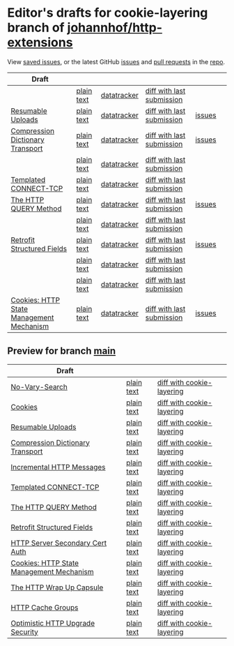 # Editor's drafts for cookie-layering branch of [johannhof/http-extensions](https://github.com/johannhof/http-extensions)

View [saved issues](issues.html), or the latest GitHub [issues](https://github.com/johannhof/http-extensions/issues) and [pull requests](https://github.com/johannhof/http-extensions/pulls) in the [repo](https://github.com/johannhof/http-extensions).

| Draft |     |     |     |     |     |
| ----- | --- | --- | --- | --- | --- |
| [](./draft-ietf-httpbis-unprompted-auth.html " (HTML)") | [plain text](./draft-ietf-httpbis-unprompted-auth.txt " (Text)") | [datatracker](https://datatracker.ietf.org/doc/draft-ietf-httpbis-unprompted-auth "Datatracker for draft-ietf-httpbis-unprompted-auth") | [diff with last submission](https://author-tools.ietf.org/api/iddiff?doc_1=draft-ietf-httpbis-unprompted-auth&url_2=https://johannhof.github.io/http-extensions/draft-ietf-httpbis-unprompted-auth.txt) |  |
| [Resumable Uploads](./draft-ietf-httpbis-resumable-upload.html "Resumable Uploads for HTTP (HTML)") | [plain text](./draft-ietf-httpbis-resumable-upload.txt "Resumable Uploads for HTTP (Text)") | [datatracker](https://datatracker.ietf.org/doc/draft-ietf-httpbis-resumable-upload "Datatracker for draft-ietf-httpbis-resumable-upload") | [diff with last submission](https://author-tools.ietf.org/api/iddiff?doc_1=draft-ietf-httpbis-resumable-upload&url_2=https://johannhof.github.io/http-extensions/draft-ietf-httpbis-resumable-upload.txt) | [issues](https://github.com/johannhof/http-extensions/labels/resumable-upload) |
| [Compression Dictionary Transport](./draft-ietf-httpbis-compression-dictionary.html "Compression Dictionary Transport (HTML)") | [plain text](./draft-ietf-httpbis-compression-dictionary.txt "Compression Dictionary Transport (Text)") | [datatracker](https://datatracker.ietf.org/doc/draft-ietf-httpbis-compression-dictionary "Datatracker for draft-ietf-httpbis-compression-dictionary") | [diff with last submission](https://author-tools.ietf.org/api/iddiff?doc_1=draft-ietf-httpbis-compression-dictionary&url_2=https://johannhof.github.io/http-extensions/draft-ietf-httpbis-compression-dictionary.txt) | [issues](https://github.com/johannhof/http-extensions/labels/compression-dictionary) |
| [](./draft-ietf-httpbis-sfbis.html " (HTML)") | [plain text](./draft-ietf-httpbis-sfbis.txt " (Text)") | [datatracker](https://datatracker.ietf.org/doc/draft-ietf-httpbis-sfbis "Datatracker for draft-ietf-httpbis-sfbis") | [diff with last submission](https://author-tools.ietf.org/api/iddiff?doc_1=draft-ietf-httpbis-sfbis&url_2=https://johannhof.github.io/http-extensions/draft-ietf-httpbis-sfbis.txt) |  |
| [Templated CONNECT-TCP](./draft-ietf-httpbis-connect-tcp.html "Template-Driven HTTP CONNECT Proxying for TCP (HTML)") | [plain text](./draft-ietf-httpbis-connect-tcp.txt "Template-Driven HTTP CONNECT Proxying for TCP (Text)") | [datatracker](https://datatracker.ietf.org/doc/draft-ietf-httpbis-connect-tcp "Datatracker for draft-ietf-httpbis-connect-tcp") | [diff with last submission](https://author-tools.ietf.org/api/iddiff?doc_1=draft-ietf-httpbis-connect-tcp&url_2=https://johannhof.github.io/http-extensions/draft-ietf-httpbis-connect-tcp.txt) |  |
| [The HTTP QUERY Method](./draft-ietf-httpbis-safe-method-w-body.html "The HTTP QUERY Method (HTML)") | [plain text](./draft-ietf-httpbis-safe-method-w-body.txt "The HTTP QUERY Method (Text)") | [datatracker](https://datatracker.ietf.org/doc/draft-ietf-httpbis-safe-method-w-body "Datatracker for draft-ietf-httpbis-safe-method-w-body") | [diff with last submission](https://author-tools.ietf.org/api/iddiff?doc_1=draft-ietf-httpbis-safe-method-w-body&url_2=https://johannhof.github.io/http-extensions/draft-ietf-httpbis-safe-method-w-body.txt) | [issues](https://github.com/johannhof/http-extensions/labels/query-method) |
| [](./draft-ietf-httpbis-message-signatures.html " (HTML)") | [plain text](./draft-ietf-httpbis-message-signatures.txt " (Text)") | [datatracker](https://datatracker.ietf.org/doc/draft-ietf-httpbis-message-signatures "Datatracker for draft-ietf-httpbis-message-signatures") | [diff with last submission](https://author-tools.ietf.org/api/iddiff?doc_1=draft-ietf-httpbis-message-signatures&url_2=https://johannhof.github.io/http-extensions/draft-ietf-httpbis-message-signatures.txt) |  |
| [Retrofit Structured Fields](./draft-ietf-httpbis-retrofit.html "Retrofit Structured Fields for HTTP (HTML)") | [plain text](./draft-ietf-httpbis-retrofit.txt "Retrofit Structured Fields for HTTP (Text)") | [datatracker](https://datatracker.ietf.org/doc/draft-ietf-httpbis-retrofit "Datatracker for draft-ietf-httpbis-retrofit") | [diff with last submission](https://author-tools.ietf.org/api/iddiff?doc_1=draft-ietf-httpbis-retrofit&url_2=https://johannhof.github.io/http-extensions/draft-ietf-httpbis-retrofit.txt) | [issues](https://github.com/johannhof/http-extensions/labels/retrofit) |
| [](./draft-ietf-httpbis-digest-headers.html " (HTML)") | [plain text](./draft-ietf-httpbis-digest-headers.txt " (Text)") | [datatracker](https://datatracker.ietf.org/doc/draft-ietf-httpbis-digest-headers "Datatracker for draft-ietf-httpbis-digest-headers") | [diff with last submission](https://author-tools.ietf.org/api/iddiff?doc_1=draft-ietf-httpbis-digest-headers&url_2=https://johannhof.github.io/http-extensions/draft-ietf-httpbis-digest-headers.txt) |  |
| [](./draft-ietf-httpbis-alias-proxy-status.html " (HTML)") | [plain text](./draft-ietf-httpbis-alias-proxy-status.txt " (Text)") | [datatracker](https://datatracker.ietf.org/doc/draft-ietf-httpbis-alias-proxy-status "Datatracker for draft-ietf-httpbis-alias-proxy-status") | [diff with last submission](https://author-tools.ietf.org/api/iddiff?doc_1=draft-ietf-httpbis-alias-proxy-status&url_2=https://johannhof.github.io/http-extensions/draft-ietf-httpbis-alias-proxy-status.txt) |  |
| [Cookies: HTTP State Management Mechanism](./draft-ietf-httpbis-rfc6265bis.html "Cookies: HTTP State Management Mechanism (HTML)") | [plain text](./draft-ietf-httpbis-rfc6265bis.txt "Cookies: HTTP State Management Mechanism (Text)") | [datatracker](https://datatracker.ietf.org/doc/draft-ietf-httpbis-rfc6265bis "Datatracker for draft-ietf-httpbis-rfc6265bis") | [diff with last submission](https://author-tools.ietf.org/api/iddiff?doc_1=draft-ietf-httpbis-rfc6265bis&url_2=https://johannhof.github.io/http-extensions/draft-ietf-httpbis-rfc6265bis.txt) | [issues](https://github.com/johannhof/http-extensions/labels/6265bis) |

## Preview for branch [main](main)

| Draft |     |     |     |
| ----- | --- | --- | --- |
| [No-Vary-Search](main/draft-ietf-httpbis-no-vary-search.html "No-Vary-Search (HTML)") | [plain text](main/draft-ietf-httpbis-no-vary-search.txt "No-Vary-Search (Text)") | [diff with cookie-layering](https://author-tools.ietf.org/api/iddiff?url_1=https://johannhof.github.io/http-extensions/draft-ietf-httpbis-no-vary-search.txt&url_2=https://johannhof.github.io/http-extensions/main/draft-ietf-httpbis-no-vary-search.txt) |
| [Cookies](main/draft-ietf-httpbis-layered-cookies.html "Cookies: HTTP State Management Mechanism (HTML)") | [plain text](main/draft-ietf-httpbis-layered-cookies.txt "Cookies: HTTP State Management Mechanism (Text)") | [diff with cookie-layering](https://author-tools.ietf.org/api/iddiff?url_1=https://johannhof.github.io/http-extensions/draft-ietf-httpbis-layered-cookies.txt&url_2=https://johannhof.github.io/http-extensions/main/draft-ietf-httpbis-layered-cookies.txt) |
| [Resumable Uploads](main/draft-ietf-httpbis-resumable-upload.html "Resumable Uploads for HTTP (HTML)") | [plain text](main/draft-ietf-httpbis-resumable-upload.txt "Resumable Uploads for HTTP (Text)") | [diff with cookie-layering](https://author-tools.ietf.org/api/iddiff?url_1=https://johannhof.github.io/http-extensions/draft-ietf-httpbis-resumable-upload.txt&url_2=https://johannhof.github.io/http-extensions/main/draft-ietf-httpbis-resumable-upload.txt) |
| [Compression Dictionary Transport](main/draft-ietf-httpbis-compression-dictionary.html "Compression Dictionary Transport (HTML)") | [plain text](main/draft-ietf-httpbis-compression-dictionary.txt "Compression Dictionary Transport (Text)") | [diff with cookie-layering](https://author-tools.ietf.org/api/iddiff?url_1=https://johannhof.github.io/http-extensions/draft-ietf-httpbis-compression-dictionary.txt&url_2=https://johannhof.github.io/http-extensions/main/draft-ietf-httpbis-compression-dictionary.txt) |
| [Incremental HTTP Messages](main/draft-ietf-httpbis-incremental.html "Incremental HTTP Messages (HTML)") | [plain text](main/draft-ietf-httpbis-incremental.txt "Incremental HTTP Messages (Text)") | [diff with cookie-layering](https://author-tools.ietf.org/api/iddiff?url_1=https://johannhof.github.io/http-extensions/draft-ietf-httpbis-incremental.txt&url_2=https://johannhof.github.io/http-extensions/main/draft-ietf-httpbis-incremental.txt) |
| [Templated CONNECT-TCP](main/draft-ietf-httpbis-connect-tcp.html "Template-Driven HTTP CONNECT Proxying for TCP (HTML)") | [plain text](main/draft-ietf-httpbis-connect-tcp.txt "Template-Driven HTTP CONNECT Proxying for TCP (Text)") | [diff with cookie-layering](https://author-tools.ietf.org/api/iddiff?url_1=https://johannhof.github.io/http-extensions/draft-ietf-httpbis-connect-tcp.txt&url_2=https://johannhof.github.io/http-extensions/main/draft-ietf-httpbis-connect-tcp.txt) |
| [The HTTP QUERY Method](main/draft-ietf-httpbis-safe-method-w-body.html "The HTTP QUERY Method (HTML)") | [plain text](main/draft-ietf-httpbis-safe-method-w-body.txt "The HTTP QUERY Method (Text)") | [diff with cookie-layering](https://author-tools.ietf.org/api/iddiff?url_1=https://johannhof.github.io/http-extensions/draft-ietf-httpbis-safe-method-w-body.txt&url_2=https://johannhof.github.io/http-extensions/main/draft-ietf-httpbis-safe-method-w-body.txt) |
| [Retrofit Structured Fields](main/draft-ietf-httpbis-retrofit.html "Retrofit Structured Fields for HTTP (HTML)") | [plain text](main/draft-ietf-httpbis-retrofit.txt "Retrofit Structured Fields for HTTP (Text)") | [diff with cookie-layering](https://author-tools.ietf.org/api/iddiff?url_1=https://johannhof.github.io/http-extensions/draft-ietf-httpbis-retrofit.txt&url_2=https://johannhof.github.io/http-extensions/main/draft-ietf-httpbis-retrofit.txt) |
| [HTTP Server Secondary Cert Auth](main/draft-ietf-httpbis-secondary-server-certs.html "Secondary Certificate Authentication of HTTP Servers (HTML)") | [plain text](main/draft-ietf-httpbis-secondary-server-certs.txt "Secondary Certificate Authentication of HTTP Servers (Text)") | [diff with cookie-layering](https://author-tools.ietf.org/api/iddiff?url_1=https://johannhof.github.io/http-extensions/draft-ietf-httpbis-secondary-server-certs.txt&url_2=https://johannhof.github.io/http-extensions/main/draft-ietf-httpbis-secondary-server-certs.txt) |
| [Cookies: HTTP State Management Mechanism](main/draft-ietf-httpbis-rfc6265bis.html "Cookies: HTTP State Management Mechanism (HTML)") | [plain text](main/draft-ietf-httpbis-rfc6265bis.txt "Cookies: HTTP State Management Mechanism (Text)") | [diff with cookie-layering](https://author-tools.ietf.org/api/iddiff?url_1=https://johannhof.github.io/http-extensions/draft-ietf-httpbis-rfc6265bis.txt&url_2=https://johannhof.github.io/http-extensions/main/draft-ietf-httpbis-rfc6265bis.txt) |
| [The HTTP Wrap Up Capsule](main/draft-ietf-httpbis-wrap-up.html "The HTTP Wrap Up Capsule (HTML)") | [plain text](main/draft-ietf-httpbis-wrap-up.txt "The HTTP Wrap Up Capsule (Text)") | [diff with cookie-layering](https://author-tools.ietf.org/api/iddiff?url_1=https://johannhof.github.io/http-extensions/draft-ietf-httpbis-wrap-up.txt&url_2=https://johannhof.github.io/http-extensions/main/draft-ietf-httpbis-wrap-up.txt) |
| [HTTP Cache Groups](main/draft-ietf-httpbis-cache-groups.html "HTTP Cache Groups (HTML)") | [plain text](main/draft-ietf-httpbis-cache-groups.txt "HTTP Cache Groups (Text)") | [diff with cookie-layering](https://author-tools.ietf.org/api/iddiff?url_1=https://johannhof.github.io/http-extensions/draft-ietf-httpbis-cache-groups.txt&url_2=https://johannhof.github.io/http-extensions/main/draft-ietf-httpbis-cache-groups.txt) |
| [Optimistic HTTP Upgrade Security](main/draft-ietf-httpbis-optimistic-upgrade.html "Security Considerations for Optimistic Protocol Transitions in HTTP/1.1 (HTML)") | [plain text](main/draft-ietf-httpbis-optimistic-upgrade.txt "Security Considerations for Optimistic Protocol Transitions in HTTP/1.1 (Text)") | [diff with cookie-layering](https://author-tools.ietf.org/api/iddiff?url_1=https://johannhof.github.io/http-extensions/draft-ietf-httpbis-optimistic-upgrade.txt&url_2=https://johannhof.github.io/http-extensions/main/draft-ietf-httpbis-optimistic-upgrade.txt) |

